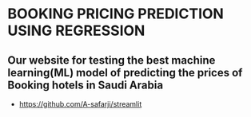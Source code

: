 # BOOKING PRICING PREDICTION USING REGRESSION 

## Our website for testing the best machine learning(ML) model of predicting the prices of Booking hotels in Saudi Arabia
* https://github.com/A-safarji/streamlit
